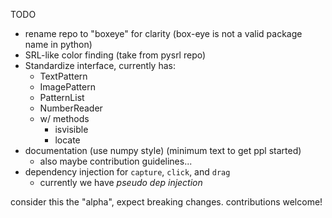 TODO
  
  - rename repo to "boxeye" for clarity (box-eye is not a valid package name in python)
  - SRL-like color finding (take from pysrl repo)
  - Standardize interface, currently has:
    + TextPattern
    + ImagePattern
    + PatternList
    + NumberReader
    + w/ methods
      - isvisible
      - locate
  - documentation (use numpy style) (minimum text to get ppl started)
    + also maybe contribution guidelines...
  - dependency injection for `capture`, `click`, and `drag`
    + currently we have *pseudo dep injection*
   

consider this the "alpha", expect breaking changes.  contributions welcome!
